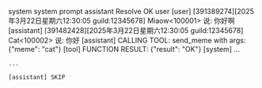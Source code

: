 system
    system prompt
assistant
    Resolve OK
user
    [user] [391389274][2025年3月22日星期六12:30:05 guild:12345678] Miaow<100001> 说: <at id='100002' name='Cat'/> 你好啊
    [assistant] [391482428][2025年3月22日星期六12:30:05 guild:12345678] Cat<100002> 说: 你好
    [assistant] CALLING TOOL: send_meme with args: {"meme": "cat"}
    [tool] FUNCTION RESULT: {"result": "OK"}
    [system] ...

    ...

    [assistant] SKIP


